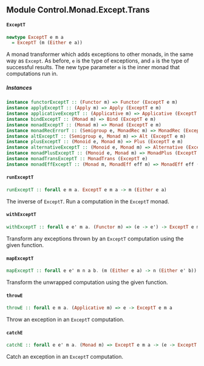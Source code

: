 ## Module Control.Monad.Except.Trans

#### `ExceptT`

``` purescript
newtype ExceptT e m a
  = ExceptT (m (Either e a))
```

A monad transformer which adds exceptions to other monads, in the same way
as `Except`. As before, `e` is the type of exceptions, and `a` is the type
of successful results. The new type parameter `m` is the inner monad that
computations run in.

##### Instances
``` purescript
instance functorExceptT :: (Functor m) => Functor (ExceptT e m)
instance applyExceptT :: (Apply m) => Apply (ExceptT e m)
instance applicativeExceptT :: (Applicative m) => Applicative (ExceptT e m)
instance bindExceptT :: (Monad m) => Bind (ExceptT e m)
instance monadExceptT :: (Monad m) => Monad (ExceptT e m)
instance monadRecErrorT :: (Semigroup e, MonadRec m) => MonadRec (ExceptT e m)
instance altExceptT :: (Semigroup e, Monad m) => Alt (ExceptT e m)
instance plusExceptT :: (Monoid e, Monad m) => Plus (ExceptT e m)
instance alternativeExceptT :: (Monoid e, Monad m) => Alternative (ExceptT e m)
instance monadPlusExceptT :: (Monoid e, Monad m) => MonadPlus (ExceptT e m)
instance monadTransExceptT :: MonadTrans (ExceptT e)
instance monadEffExceptT :: (Monad m, MonadEff eff m) => MonadEff eff (ExceptT e m)
```

#### `runExceptT`

``` purescript
runExceptT :: forall e m a. ExceptT e m a -> m (Either e a)
```

The inverse of `ExceptT`. Run a computation in the `ExceptT` monad.

#### `withExceptT`

``` purescript
withExceptT :: forall e e' m a. (Functor m) => (e -> e') -> ExceptT e m a -> ExceptT e' m a
```

Transform any exceptions thrown by an `ExceptT` computation using the given function.

#### `mapExceptT`

``` purescript
mapExceptT :: forall e e' m n a b. (m (Either e a) -> n (Either e' b)) -> ExceptT e m a -> ExceptT e' n b
```

Transform the unwrapped computation using the given function.

#### `throwE`

``` purescript
throwE :: forall e m a. (Applicative m) => e -> ExceptT e m a
```

Throw an exception in an `ExceptT` computation.

#### `catchE`

``` purescript
catchE :: forall e e' m a. (Monad m) => ExceptT e m a -> (e -> ExceptT e' m a) -> ExceptT e' m a
```

Catch an exception in an `ExceptT` computation.



